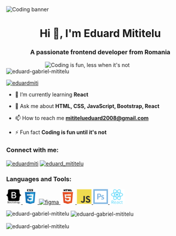 <img style="display: block;" alt="Coding banner" src="https://kinsta.com/wp-content/uploads/2021/07/how-to-become-a-web-developer.jpg">
<h1 align="center">Hi 👋, I'm Eduard Mititelu</h1>
<h3 align="center">A passionate frontend developer from Romania</h3>
<img align="right" alt="Coding is fun, less when it's not" width="400" src="https://camo.githubusercontent.com/c1dcb74cc1c1835b1d716f5051499a2814c683c806b15f04b0eba492863703e9/68747470733a2f2f63646e2e6472696262626c652e636f6d2f75736572732f3733303730332f73637265656e73686f74732f363538313234332f6176656e746f2e676966">

<p align="left"> <img src="https://komarev.com/ghpvc/?username=eduard-gabriel-mititelu&label=Profile%20views&color=0e75b6&style=flat" alt="eduard-gabriel-mititelu" /> </p>

<p align="left"> <a href="https://twitter.com/eduardmiti" target="blank"><img src="https://img.shields.io/twitter/follow/eduardmiti?logo=twitter&style=for-the-badge" alt="eduardmiti" /></a> </p>

- 🌱 I’m currently learning **React**

- 💬 Ask me about **HTML, CSS, JavaScript, Bootstrap, React**

- 📫 How to reach me **mititelueduard2008@gmail.com**

- ⚡ Fun fact **Coding is fun until it's not**

<h3 align="left">Connect with me:</h3>
<p align="left">
<a href="https://twitter.com/eduardmiti" target="blank"><img align="center" src="https://raw.githubusercontent.com/rahuldkjain/github-profile-readme-generator/master/src/images/icons/Social/twitter.svg" alt="eduardmiti" height="30" width="40" /></a>
<a href="https://linkedin.com/in/eduard_mititelu" target="blank"><img align="center" src="https://raw.githubusercontent.com/rahuldkjain/github-profile-readme-generator/master/src/images/icons/Social/linked-in-alt.svg" alt="eduard_mititelu" height="30" width="40" /></a>
</p>

<h3 align="left">Languages and Tools:</h3>
<p align="left"> <a href="https://getbootstrap.com" target="_blank" rel="noreferrer"> <img src="https://raw.githubusercontent.com/devicons/devicon/master/icons/bootstrap/bootstrap-plain-wordmark.svg" alt="bootstrap" width="40" height="40"/> </a> <a href="https://www.w3schools.com/css/" target="_blank" rel="noreferrer"> <img src="https://raw.githubusercontent.com/devicons/devicon/master/icons/css3/css3-original-wordmark.svg" alt="css3" width="40" height="40"/> </a> <a href="https://www.figma.com/" target="_blank" rel="noreferrer"> <img src="https://www.vectorlogo.zone/logos/figma/figma-icon.svg" alt="figma" width="40" height="40"/> </a> <a href="https://www.w3.org/html/" target="_blank" rel="noreferrer"> <img src="https://raw.githubusercontent.com/devicons/devicon/master/icons/html5/html5-original-wordmark.svg" alt="html5" width="40" height="40"/> </a> <a href="https://developer.mozilla.org/en-US/docs/Web/JavaScript" target="_blank" rel="noreferrer"> <img src="https://raw.githubusercontent.com/devicons/devicon/master/icons/javascript/javascript-original.svg" alt="javascript" width="40" height="40"/> </a> <a href="https://www.photoshop.com/en" target="_blank" rel="noreferrer"> <img src="https://raw.githubusercontent.com/devicons/devicon/master/icons/photoshop/photoshop-line.svg" alt="photoshop" width="40" height="40"/> </a> <a href="https://reactjs.org/" target="_blank" rel="noreferrer"> <img src="https://raw.githubusercontent.com/devicons/devicon/master/icons/react/react-original-wordmark.svg" alt="react" width="40" height="40"/> </a> </p>

<p style="margin-bottom= 10px;"><img align="left" src="https://github-readme-stats.vercel.app/api/top-langs?username=eduard-gabriel-mititelu&show_icons=true&locale=en&layout=compact" alt="eduard-gabriel-mititelu" /></p>

<p>&nbsp;<img align="center" src="https://github-readme-stats.vercel.app/api?username=eduard-gabriel-mititelu&show_icons=true&locale=en" alt="eduard-gabriel-mititelu" /></p>

<p><img align="center" src="https://github-readme-streak-stats.herokuapp.com/?user=eduard-gabriel-mititelu&" alt="eduard-gabriel-mititelu" /></p>
